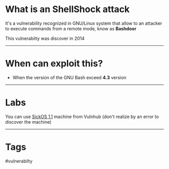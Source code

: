 
# What is an ShellShock attack

It's a vulnerability recognized in GNU/Linux system that allow to an attacker to execute commands from a remote mode, know as **Bashdoor** 

This vulnerabilty was discover in 2014

---

# When can exploit this?

- When the version of the GNU Bash exceed **4.3** version


----

# Labs

You can use [SickOS 1.1](../../CTF/VulnHub/SickOS%201.1.md) machine from Vulnhub (don't realize by an error to discover the machine)

---

# Tags

#vulnerabilty 